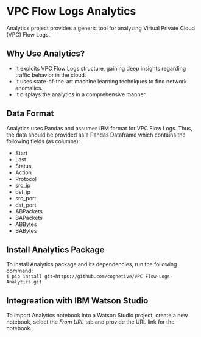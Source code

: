 # VPC Flow Logs Analytics
Analytics project provides a generic tool for analyzing Virtual Private Cloud (VPC) Flow Logs. 

## Why Use Analytics?
* It exploits VPC Flow Logs structure, gaining deep insights regarding traffic behavior in the cloud.
* It uses state-of-the-art machine learning techniques to find network anomalies.
* It displays the analytics in a comprehensive manner.

## Data Format
Analytics uses Pandas and assumes IBM format for VPC Flow Logs. Thus, the data should be provided as a Pandas Dataframe which contains the following fields (as columns):
- Start
- Last
- Status
- Action
- Protocol
- src_ip
- dst_ip
- src_port
- dst_port
- ABPackets
- BAPackets
- ABBytes
- BABytes

## Install Analytics Package
To install Analytics package and its dependencies, run the following command:  
`$ pip install git+https://github.com/cognetive/VPC-Flow-Logs-Analytics.git`

## Integreation with IBM Watson Studio
To import Analytics notebook into a Watson Studio project, create a new notebook, select the *From URL* tab and provide the URL link for the notebook.
